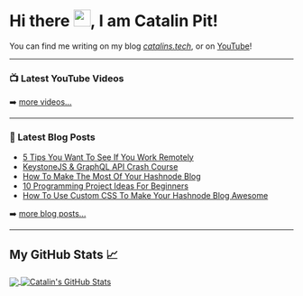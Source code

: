 # Hi there <img src="https://raw.githubusercontent.com/MartinHeinz/MartinHeinz/master/wave.gif" width="30px">, I am Catalin Pit!

You can find me writing on my blog *[catalins.tech](https://catalins.tech)*, or on [YouTube](https://catalins.tech/youtube)!

---

### 📺 Latest YouTube Videos

<!-- YOUTUBE-VIDEOS-LIST:START -->
<!-- YOUTUBE-VIDEOS-LIST:END -->

➡️ [more videos...](https://www.youtube.com/channel/UCl1IRCSmm74qhcFNPTHcbMg)

---

### 📕 Latest Blog Posts

<!-- BLOG-POST-LIST:START -->
- [5 Tips You Want To See If You Work Remotely](https://catalins.tech/5-tips-you-want-to-see-if-you-work-remotely)
- [KeystoneJS & GraphQL API Crash Course](https://catalins.tech/keystonejs-and-graphql-api-crash-course)
- [How To Make The Most Of Your Hashnode Blog](https://catalins.tech/how-to-make-the-most-of-your-hashnode-blog)
- [10 Programming Project Ideas For Beginners](https://catalins.tech/10-programming-project-ideas-for-beginners)
- [How To Use Custom CSS To Make Your Hashnode Blog Awesome](https://catalins.tech/how-to-use-custom-css-to-make-your-hashnode-blog-awesome)
<!-- BLOG-POST-LIST:END -->

➡️ [more blog posts...](https://catalins.tech)

---

## My GitHub Stats &#x1f4c8;

<a href="https://github.com/catalinpit/catalinpit">
  <img align="center" src="https://github-readme-stats.vercel.app/api/top-langs/?username=catalinpit&hide=java,html&title_color=ffffff&text_color=c9cacc&icon_color=2bbc8a&bg_color=1d1f21" />
</a>
<a href="https://github.com/catalinpit/catalinpit">
  <img align="center" src="https://github-readme-stats.vercel.app/api?username=catalinpit&show_icons=true&line_height=27&count_private=true&title_color=ffffff&text_color=c9cacc&icon_color=2bbc8a&bg_color=1d1f21" alt="Catalin's GitHub Stats" />
</a>

<!--
**catalinpit/catalinpit** is a ✨ _special_ ✨ repository because its `README.md` (this file) appears on your GitHub profile.

Here are some ideas to get you started:

- 🔭 I’m currently working on ...
- 🌱 I’m currently learning ...
- 👯 I’m looking to collaborate on ...
- 🤔 I’m looking for help with ...
- 💬 Ask me about ...
- 📫 How to reach me: ...
- 😄 Pronouns: ...
- ⚡ Fun fact: ...
-->
